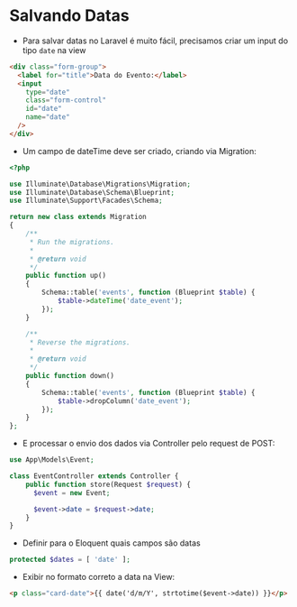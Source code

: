 # Salvando Datas
- Para salvar datas no Laravel é muito fácil, precisamos criar um input do tipo `date` na view
```html
<div class="form-group">
  <label for="title">Data do Evento:</label>
  <input 
    type="date" 
    class="form-control" 
    id="date" 
    name="date"
  />
</div>
``` 

- Um campo de dateTime deve ser criado, criando via Migration:
```php 
<?php

use Illuminate\Database\Migrations\Migration;
use Illuminate\Database\Schema\Blueprint;
use Illuminate\Support\Facades\Schema;

return new class extends Migration
{
    /**
     * Run the migrations.
     *
     * @return void
     */
    public function up()
    {
        Schema::table('events', function (Blueprint $table) {
            $table->dateTime('date_event');
        });
    }

    /**
     * Reverse the migrations.
     *
     * @return void
     */
    public function down()
    {
        Schema::table('events', function (Blueprint $table) {
            $table->dropColumn('date_event');
        });
    }
};
```

- E processar o envio dos dados via Controller pelo request de POST:
```php
use App\Models\Event;

class EventController extends Controller {
	public function store(Request $request) {
	  $event = new Event;

	  $event->date = $request->date;
	}
}
```

- Definir para o Eloquent quais campos são datas
```php
protected $dates = [ 'date' ];
```

- Exibir no formato correto a data na View:
```html 
<p class="card-date">{{ date('d/m/Y', strtotime($event->date)) }}</p>
```


